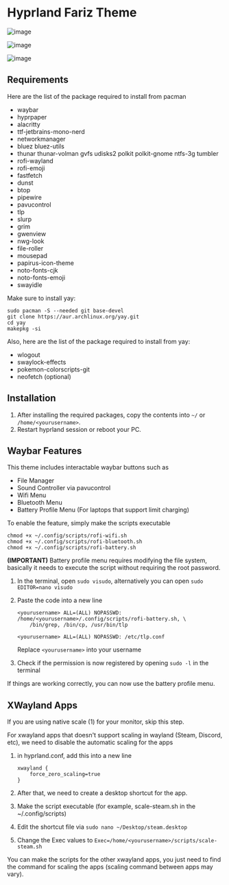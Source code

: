 # Hyprland Fariz Theme

![image](https://github.com/user-attachments/assets/f8f27dea-39aa-4f0f-8d14-a82987eee240)

![image](https://github.com/user-attachments/assets/568f8a2c-9a19-48e8-a497-078777ce86a1)

![image](https://github.com/user-attachments/assets/485de9db-c55a-48d6-a1d7-fdf33cb82bca)

## Requirements

Here are the list of the package required to install from pacman

- waybar
- hyprpaper
- alacritty
- ttf-jetbrains-mono-nerd
- networkmanager
- bluez bluez-utils
- thunar thunar-volman gvfs udisks2 polkit polkit-gnome ntfs-3g tumbler
- rofi-wayland
- rofi-emoji
- fastfetch
- dunst
- btop
- pipewire
- pavucontrol
- tlp
- slurp
- grim
- gwenview
- nwg-look
- file-roller
- mousepad
- papirus-icon-theme
- noto-fonts-cjk
- noto-fonts-emoji
- swayidle

Make sure to install yay:

    sudo pacman -S --needed git base-devel
    git clone https://aur.archlinux.org/yay.git
    cd yay
    makepkg -si

Also, here are the list of the package required to install from yay:

- wlogout
- swaylock-effects
- pokemon-colorscripts-git
- neofetch (optional)

## Installation

1.  After installing the required packages, copy the contents into `~/` or
    `/home/<yourusername>`.
2.  Restart hyprland session or reboot your PC.

## Waybar Features

This theme includes interactable waybar buttons such as

- File Manager
- Sound Controller via pavucontrol
- Wifi Menu
- Bluetooth Menu
- Battery Profile Menu (For laptops that support limit charging)

To enable the feature, simply make the scripts executable

    chmod +x ~/.config/scripts/rofi-wifi.sh
    chmod +x ~/.config/scripts/rofi-bluetooth.sh
    chmod +x ~/.config/scripts/rofi-battery.sh

**(IMPORTANT)**
Battery profile menu requires modifying the file system, basically it needs to execute the script without requiring the root password.

1.  In the terminal, open `sudo visudo`, alternatively you can open `sudo EDITOR=nano visudo`
2.  Paste the code into a new line

        <yourusername> ALL=(ALL) NOPASSWD: /home/<yourusername>/.config/scripts/rofi-battery.sh, \
            /bin/grep, /bin/cp, /usr/bin/tlp

        <yourusername> ALL=(ALL) NOPASSWD: /etc/tlp.conf

    Replace `<yourusername>` into your username

3.  Check if the permission is now registered by opening `sudo -l` in the terminal

If things are working correctly, you can now use the battery profile menu.

## XWayland Apps

If you are using native scale (1) for your monitor, skip this step.

For xwayland apps that doesn't support scaling in wayland (Steam, Discord, etc), we need to disable the automatic scaling for the apps

1.  in hyprland.conf, add this into a new line

        xwayland {
            force_zero_scaling=true
        }

2.  After that, we need to create a desktop shortcut for the app.
3.  Make the script executable (for example, scale-steam.sh in the ~/.config/scripts)
4.  Edit the shortcut file via `sudo nano ~/Desktop/steam.desktop`
5.  Change the Exec values to `Exec=/home/<yourusername>/scripts/scale-steam.sh`

You can make the scripts for the other xwayland apps, you just need to find the command for scaling the apps (scaling command between apps may vary).
